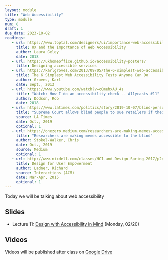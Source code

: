 ```yaml
---
layout: module
title: "Web Accessibility"
type: module
num: 8
draft: 1
due_date: 2023-10-02
readings:
   - url: https://www.toptal.com/designers/ui/importance-web-accessibility
     title: UX and the Importance of Web Accessibility
     author: Laura Geley
     date: 2018
   - url: https://ukhomeoffice.github.io/accessibility-posters/
     title: Designing accessible services
   - url: https://karlgroves.com/2013/09/05/the-6-simplest-web-accessibility-tests-anyone-can-do
     title: The 6 Simplest Web Accessibility Tests Anyone Can Do
     author: Groves, Karl
     date: Sept., 2013
   - url: https://www.youtube.com/watch?v=cOmehxAU_4s
     title: "Watch: How I do an accessibility check -- A11ycasts #11"
     author: Dodson, Rob
     date: 2018
   - url: https://www.latimes.com/politics/story/2019-10-07/blind-person-dominos-ada-supreme-court-disabled
     title: "Supreme Court allows blind people to sue retailers if their websites are not accessible"
     source: LA Times
     date: Oct., 2019
     optional: 1
   - url: https://onezero.medium.com/researchers-are-making-memes-accessible-to-the-blind-46b9ef0550da
     title: "Researchers are making memes accessible to the blind"
     author: Stokel-Walker, Chris 
     date: Oct., 2019
     source: Medium
     optional: 1
   - url: http://www.nixdell.com/classes/HCI-and-Design-Spring-2017/p24-ladner.pdf
     title: Design for User Empowerment
     author: Ladner, Richard
     source: Interactions (ACM)
     date: Mar-Apr, 2015
     optional: 1
---
```


Today we will be talking about web accessibility

## Slides
* Lecture 11: <a href="https://docs.google.com/presentation/d/14aZc0xKDmKuHW-M-mwAsf0yOfxsu2gWO_qzVpZyAYIA/edit?usp=sharing" target="_blank">Design with Accessibility in Mind</a> (Monday, 02/20)


## Videos
Videos will be published after class on <a href="https://drive.google.com/drive/folders/1CxPSqGbbNUjc9OntwNqdoHvfSvchCpxE?usp=sharing" target="_blank">Google Drive</a>
